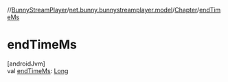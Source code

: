 //[BunnyStreamPlayer](../../../index.md)/[net.bunny.bunnystreamplayer.model](../index.md)/[Chapter](index.md)/[endTimeMs](end-time-ms.md)

# endTimeMs

[androidJvm]\
val [endTimeMs](end-time-ms.md): [Long](https://kotlinlang.org/api/core/kotlin-stdlib/kotlin/-long/index.html)